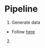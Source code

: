 # Pipeline
1) Generate data
- Follow [here](https://github.com/kha-white/manga-ocr/tree/master/manga_ocr_dev/synthetic_data_generator)

2) 
